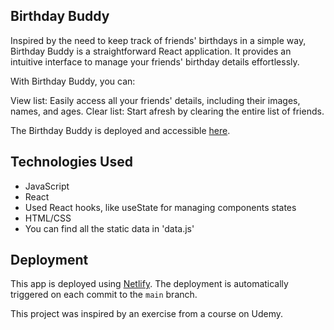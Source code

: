 ## Birthday Buddy

Inspired by the need to keep track of friends' birthdays in a simple way, Birthday Buddy is a straightforward React application.
It provides an intuitive interface to manage your friends' birthday details effortlessly.

With Birthday Buddy, you can:

View list: Easily access all your friends' details, including their images, names, and ages.
Clear list: Start afresh by clearing the entire list of friends.

The Birthday Buddy is deployed and accessible [here](<https://de-birthday-buddy.netlify.app/>).

## Technologies Used

- JavaScript
- React
- Used React hooks, like useState for managing components states
- HTML/CSS
- You can find all the static data in 'data.js'
  
## Deployment

This app is deployed using [Netlify](https://www.netlify.com/). The deployment is automatically triggered on each commit to the `main` branch.

This project was inspired by an exercise from a course on Udemy. 
